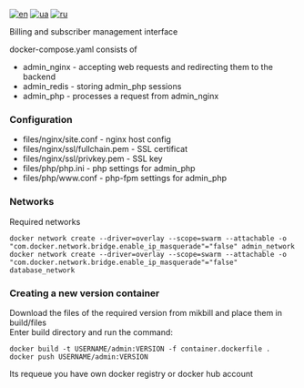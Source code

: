 [![en](https://img.shields.io/badge/lang-en-red.svg)](README.md)
[![ua](https://img.shields.io/badge/lang-ua-yellow.svg)](README.ua.md)
[![ru](https://img.shields.io/badge/lang-ru-blue.svg)](README.ru.md)

Billing and subscriber management interface

docker-compose.yaml consists of
 + admin_nginx - accepting web requests and redirecting them to the backend
 + admin_redis - storing admin_php sessions
 + admin_php - processes a request from admin_nginx

### Configuration
 + files/nginx/site.conf - nginx host config
 + files/nginx/ssl/fullchain.pem - SSL certificat
 + files/nginx/ssl/privkey.pem - SSL key
 + files/php/php.ini - php settings for admin_php
 + files/php/www<span>.conf - php-fpm settings for admin_php

### Networks

Required networks

```
docker network create --driver=overlay --scope=swarm --attachable -o "com.docker.network.bridge.enable_ip_masquerade"="false" admin_network
docker network create --driver=overlay --scope=swarm --attachable -o "com.docker.network.bridge.enable_ip_masquerade"="false" database_network
```

### Creating a new version container

Download the files of the required version from mikbill and place them in build/files<br>
Enter build directory and run the command:
```
docker build -t USERNAME/admin:VERSION -f container.dockerfile .
docker push USERNAME/admin:VERSION
```

Its requeue you have own docker registry or docker hub account
